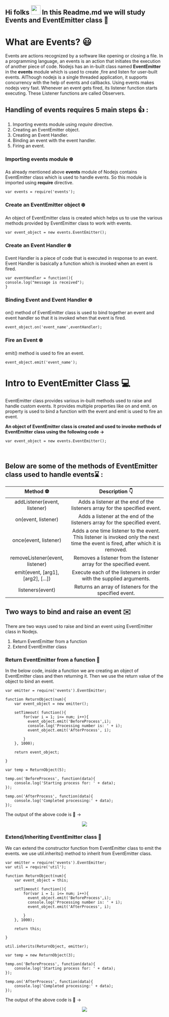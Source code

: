## Hi folks <img src="https://raw.githubusercontent.com/MartinHeinz/MartinHeinz/master/wave.gif" width="30px"> In this Readme.md we will study Events and EventEmitter class :dolphin:

# What are Events? :smiley:
Events are actions recognized by a software like opening or closing a file. In a programming language, an events is an action that initiates the execution of another piece of 
code. Nodejs has an in-built class named **EventEmitter** in the **events** module which is used to create ,fire and listen for user-built events. AlThough nodejs is a single threaded application, it supports concurrency with the help of events and callbacks. Using events makes nodejs very fast. Whenever an event gets fired, its listener function starts executing. These Listener functions are called Observers.

## Handling of events requires 5 main steps :+1: : <br>
1. Importing events module using *require* directive. <br>
2. Creating an EventEmitter object. <br>
3. Creating an Event Handler. <br>
4. Binding an event with the event handler. <br>
5. Firing an event.


### Importing events module :snowflake:
As already mentioned above **events** module of Nodejs contains EventEmitter class which is used to handle events. So this module is imported using **require** directive.
```
var events = require('events');

```

### Create an EventEmitter object :snowflake:
An object of EventEmitter class is created which helps us to use the various methods provided by EventEmitter class to work with events.
```
var event_object = new events.EventEmitter();

```

### Create an Event Handler :snowflake:
Event Handler is a piece of code that is executed in response to an event. Event Handler is basically a function which is invoked when an event is fired.
```
var eventHandler = function(){
console.log("message is received");
}

```

### Binding Event and Event Handler :snowflake:
on() method of EventEmitter class is used to bind together an event and event handler so that it is invoked when that event is fired.
```
event_object.on('event_name',eventHandler);

```

### Fire an Event :snowflake:
emit() method is used to fire an event.
```
event_object.emit('event_name');

```
# Intro to EventEmitter Class :computer:
EventEmitter class provides various in-built methods used to raise and handle custom events. It provides multiple properties like on and emit. on property is used to bind a function with the event and emit is used to fire an event. <br>

**An object of EventEmitter class is created and used to invoke methods of EventEmitter class using the following code ->** <br>
```
var event_object = new events.EventEmitter();

```
<br>

## Below are some of the methods of EventEmitter class used to handle events:hourglass: :
| Method :soccer: | Description  :point_down: |
| :-------:| :----------:|
| addListener(event, listener) | Adds a listener at the end of the listeners array for the specified event. |
| on(event, listener) |  Adds a listener at the end of the listeners array for the specified event. |
| once(event, listener) | Adds a one time listener to the event. This listener is invoked only the next time the event is fired, after which it is removed. |
| removeListener(event, listener) | Removes a listener from the listener array for the specified event. |
| emit(event, [arg1], [arg2], [...]) | Execute each of the listeners in order with the supplied arguments.|
| listeners(event) | Returns an array of listeners for the specified event.|

## Two ways to bind and raise an event :envelope:
There are two ways used to raise and bind an event using EventEmitter class in Nodejs. <br>
1. Return EventEmitter from a function <br>
2. Extend EventEmitter class <br>

### Return EventEmitter from a function :pushpin:
In the below code, inside a function we are creating an object of EventEmitter class and then returning it. Then we use the return value of the object to bind an event.

```
var emitter = require('events').EventEmitter;

function ReturnObject(num){
	var event_object = new emitter();
	
	setTimeout( function(){
		for(var i = 1; i<= num; i++){
          event_object.emit('BeforeProcess',i);
		  console.log('Processing number is: ' + i);
		  event_object.emit('AfterProcess', i);
		
		}
	}, 1000);
	
	return event_object;
	
}

var temp = ReturnObject(5);

temp.on('BeforeProcess', function(data){
	console.log('Starting process for: ' + data);
});

temp.on('AfterProcess', function(data){
	console.log('Completed processing:' + data);
});

```
The output of the above code is :eyes: ->
<p align="center">
  <img src="https://res.cloudinary.com/djix6uusx/image/upload/v1606919137/event1_yuotht.png">
</p>

### Extend/Inheriting EventEmitter class :pushpin:
We can extend the constructor function from EventEmitter class to emit the events. we use util.inherits() method to inherit from EventEmitter class. <br>

```
var emitter = require('events').EventEmitter;
var util = require('util');

function ReturnObject(num){
	var event_object = this;
	
	setTimeout( function(){
		for(var i = 1; i<= num; i++){
          event_object.emit('BeforeProcess',i);
		  console.log('Processing number is: ' + i);
		  event_object.emit('AfterProcess', i);
		
		}
	}, 1000);
	
	return this;
	
}

util.inherits(ReturnObject, emitter);

var temp = new ReturnObject(3);

temp.on('BeforeProcess', function(data){
	console.log('Starting process for: ' + data);
});

temp.on('AfterProcess', function(data){
	console.log('Completed processing:' + data);
});

```
The output of the above code is :eyes: -> 
<p align="center">
	<img src="https://res.cloudinary.com/djix6uusx/image/upload/v1606919535/event2_t44ezn.png">
</p>
